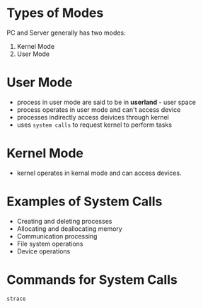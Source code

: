 # Types of Modes

PC and Server generally has two modes:

1. Kernel Mode
2. User Mode

# User Mode

- process in user mode are said to be in **userland** - user space
- process operates in user mode and can't access device
- processes indirectly access deivices through kernel
- uses `system calls` to request kernel to perform tasks

# Kernel Mode

- kernel operates in kernal mode and can access devices.

# Examples of System Calls

- Creating and deleting processes
- Allocating and deallocating memory
- Communication processing
- File system operations
- Device operations

# Commands for System Calls

```bash
strace
```
